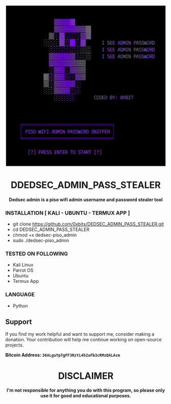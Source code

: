 <p align="center">
<img src="https://github.com/0xbitx/DEDSEC_ADMIN_PASS_STEALER/blob/main/banner.png", width="500", height="500">
</p>

<h1 align="center"> DDEDSEC_ADMIN_PASS_STEALER </h1>
<h4 align="center">Dedsec admin is a piso wifi admin username and password stealer tool </h4>

### INSTALLATION [ KALI - UBUNTU - TERMUX APP  ]
* git clone https://github.com/0xbitx/DEDSEC_ADMIN_PASS_STEALER.git
* cd DEDSEC_ADMIN_PASS_STEALER
* chmod +x dedsec-piso_admin
* sudo ./dedsec-piso_admin

### TESTED ON FOLLOWING
* Kali Linux 
* Parrot OS 
* Ubuntu
* Termux App

### LANGUAGE 
* Python


## Support

If you find my work helpful and want to support me, consider making a donation. Your contribution will help me continue working on open-source projects.

**Bitcoin Address: `36ALguYpTgFF3RztL4h2uFb3cRMzQALAcm`**

<h1 align="center"> DISCLAIMER </h1>

<h4 align="center">I'm not responsible for anything you do with this program, so please only use it for good and educational purposes. </h4>


